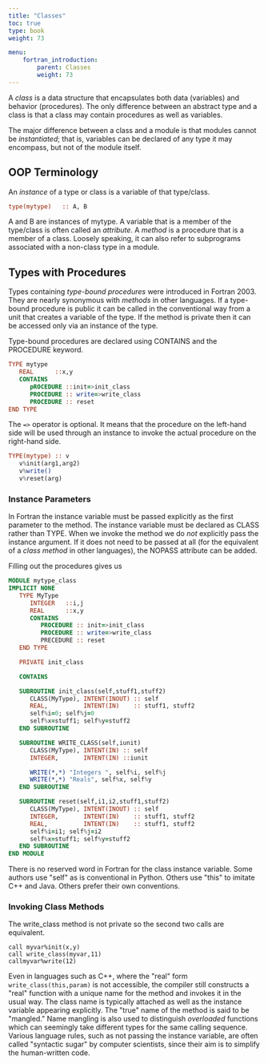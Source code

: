 ```yaml
---
title: "Classes"
toc: true
type: book
weight: 73

menu:
    fortran_introduction:
        parent: Classes
        weight: 73
---
```


A _class_ is a data structure that encapsulates both data (variables) and behavior (procedures).  The only difference between an abstract type and a class is that a class may contain procedures as well as variables.

The major difference between a class and a module is that modules cannot be _instantiated_; that is, variables can be declared of any type it may encompass, but not of the module itself.

## OOP Terminology

An _instance_ of a type or class is a variable of that type/class.
```fortran
type(mytype)   :: A, B
```
A and B are instances of mytype.
A variable that is a member of the type/class is often called an _attribute_.
A _method_ is a procedure that is a member of a class. Loosely speaking, it can also refer to subprograms associated with a non-class type in a module.

## Types with Procedures

Types containing _type-bound procedures_ were introduced in Fortran 2003.  They are nearly synonymous with _methods_ in other languages.
If a type-bound procedure is public it can be called in the conventional way from a unit that creates a variable of the type.
If the method is private then it can be accessed only via an instance of the type.

Type-bound procedures are declared using CONTAINS and the PROCEDURE keyword.
```fortran
TYPE mytype
   REAL      ::x,y
   CONTAINS
      pROCEDURE ::init=>init_class
      PROCEDURE :: write=>write_class
      PROCEDURE :: reset
END TYPE
```
The `=>` operator is optional.  It means that the procedure on the left-hand side will be used through an instance to invoke the actual procedure on the right-hand side.
```fortran
TYPE(mytype) :: v
   v%init(arg1,arg2)
   v%write()
   v%reset(arg)
```

### Instance Parameters

In Fortran the instance variable must be passed explicitly as the first parameter to the method.
The instance variable must be declared as CLASS rather than TYPE.
When we invoke the method we do _not_ explicitly pass the instance argument.
If it does not need to be passed at all (for the equivalent of a _class method_ in other languages), the NOPASS attribute can be added.

Filling out the procedures gives us
```fortran
MODULE mytype_class
IMPLICIT NONE
   TYPE MyType
      INTEGER   ::i,j
      REAL      ::x,y
      CONTAINS
         PROCEDURE :: init=>init_class
         PROCEDURE :: write=>write_class
         PRECEDURE :: reset
   END TYPE

   PRIVATE init_class

   CONTAINS

   SUBROUTINE init_class(self,stuff1,stuff2)
      CLASS(MyType), INTENT(INOUT) :: self
      REAL,          INTENT(IN)    :: stuff1, stuff2
      self%i=0; self%j=0
      self%x=stuff1; self%y=stuff2
   END SUBROUTINE

   SUBROUTINE WRITE_CLASS(self,iunit)
      CLASS(MyType), INTENT(IN) :: self
      INTEGER,       INTENT(IN) ::iunit

      WRITE(*,*) "Integers ", self%i, self%j
      WRITE(*,*) "Reals", self%x, self%y
   END SUBROUTINE

   SUBROUTINE reset(self,i1,i2,stuff1,stuff2)
      CLASS(MyType), INTENT(INOUT) :: self
      INTEGER,       INTENT(IN)    :: stuff1, stuff2
      REAL,          INTENT(IN)    :: stuff1, stuff2
      self%i=i1; self%j=i2
      self%x=stuff1; self%y=stuff2
   END SUBROUTINE
END MODULE
```
There is no reserved word in Fortran for the class instance variable.  Some authors use "self" as is conventional in Python.  Others use "this" to imitate C++ and Java.  Others prefer their own conventions.

### Invoking Class Methods

The write_class method is not private so the second two calls are equivalent.
```
call myvar%init(x,y)
call write_class(myvar,11)
callmyvar%write(12)
```
Even in languages such as C++, where the "real" form `write_class(this,param)` is not accessible, the compiler still constructs a "real" function with a unique name for the method and invokes it in the usual way.  The class name is typically attached as well as the instance variable appearing explicitly.  The "true" name of the method is said to be "mangled."  Name mangling is also used to distinguish _overloaded_ functions which can seemingly take different types for the same calling sequence.  Various language rules, such as not passing the instance variable, are often called "syntactic sugar" by computer scientists, since their aim is to simplify the human-written code.
